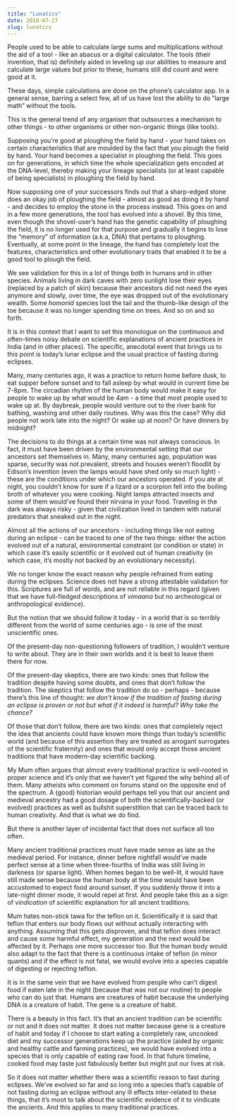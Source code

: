 ```yaml
---
title: "Lunatics"
date: 2018-07-27
slug: lunatics
---
```

People used to be able to calculate large sums and multiplications without the aid of a tool - like an abacus or a digital calculator. The tools (their invention, that is) definitely aided in leveling up our abilities to measure and calculate large values but prior to these, humans still did count and were good at it.

These days, simple calculations are done on the phone’s calculator app. In a general sense, barring a select few, all of us have lost the ability to do “large math” without the tools.

This is the general trend of any organism that outsources a mechanism to other things - to other organisms or other non-organic things (like tools).

Supposing you’re good at ploughing the field by hand - your hand takes on certain characteristics that are moulded by the fact that you plough the field by hand. Your hand becomes a specialist in ploughing the field. This goes on for generations, in which time the whole specialization gets encoded at the DNA-level, thereby making your lineage specialists (or at least capable of being specialists) in ploughing the field by hand.

Now supposing one of your successors finds out that a sharp-edged stone does an okay job of ploughing the field - almost as good as doing it by hand - and decides to employ the stone in the process instead. This goes on and in a few more generations, the tool has evolved into a shovel. By this time, even though the shovel-user’s hand has the genetic capability of ploughing the field, it is no longer used for that purpose and gradually it begins to lose the “memory” of information (a.k.a, DNA) that pertains to ploughing. Eventually, at some point in the lineage, the hand has completely lost the features, characteristics and other evolutionary traits that enabled it to be a good tool to plough the field.

We see validation for this in a lot of things both in humans and in other species. Animals living in dark caves with zero sunlight lose their eyes (replaced by a patch of skin) because their ancestors did not need the eyes anymore and slowly, over time, the eye was dropped out of the evolutionary wealth. Some _homonid_ species lost the tail and the thumb-like design of the toe because it was no longer spending time on trees. And so on and so forth.

It is in this context that I want to set this monologue on the continuous and often-times noisy debate on scientific explanations of ancient practices in India (and in other places). The specific, anecdotal event that brings us to this point is today’s lunar eclipse and the usual practice of fasting during eclipses.

Many, many centuries ago, it was a practice to return home before dusk, to eat supper before sunset and to fall asleep by what would in current time be 7-8pm. The circadian rhythm of the human body would make it easy for people to wake up by what would be 4am - a time that most people used to wake up at. By daybreak, people would venture out to the river bank for bathing, washing and other daily routines. Why was this the case? Why did people not work late into the night? Or wake up at noon? Or have dinners by midnight?

The decisions to do things at a certain time was not always conscious. In fact, it must have been driven by the environmental setting that our ancestors set themselves in. Many, many centuries ago, population was sparse, security was not prevalent, streets and houses weren’t floodlit by Edison’s invention (even the lamps would have shed only so much light) - these are the conditions under which our ancestors operated. If you ate at night, you couldn’t know for sure if a lizard or a scorpion fell into the boiling broth of whatever you were cooking. Night lamps attracted insects and some of them would’ve found their nirvana in your food. Traveling in the dark was always risky - given that civilization lived in tandem with natural predators that sneaked out in the night.

Almost all the actions of our ancestors - including things like not eating during an eclipse - can be traced to one of the two things: either the action evolved out of a natural, environmental constraint (or condition or state) in which case it’s easily scientific or it evolved out of human creativity (in which case, it’s mostly _not_ backed by an evolutionary necessity).

We no longer know the exact reason why people refrained from eating during the eclipses. Science does not have a strong attestable validation for this. Scriptures are full of words, and are not reliable in this regard (given that we have full-fledged descriptions of _vimaana_ but no archeological or anthropological evidence).

But the notion that we should follow it today - in a world that is so terribly different from the world of some centuries ago - is one of the most unscientific ones.

Of the present-day non-questioning followers of tradition, I wouldn’t venture to write about. They are in their own worlds and it is best to leave them there for now.

Of the present-day skeptics, there are two kinds: ones that follow the tradition despite having some doubts, and ones that don’t follow the tradition. The skeptics that follow the tradition do so - perhaps - because there’s this line of thought: _we don’t know if the tradition of fasting during an eclipse is proven or not but what if it indeed is harmful? Why take the chance?_

Of those that don’t follow, there are two kinds: ones that completely reject the idea that ancients could have known more things than today’s scientific world (and because of this assertion they are treated as arrogant surrogates of the scientific fraternity) and ones that would only accept those ancient traditions that have modern-day scientific backing.

My Mum often argues that almost every traditional practice is well-rooted in proper science and it’s only that we haven’t yet figured the why behind all of them. Many atheists who comment on forums stand on the opposite end of the spectrum. A (good) historian would perhaps tell you that our ancient and medieval ancestry had a good dosage of both the scientifically-backed (or evolved) practices as well as bullshit superstition that can be traced back to human creativity. And that is what we do find.

But there is another layer of incidental fact that does not surface all too often.

Many ancient traditional practices must have made sense as late as the medieval period. For instance, dinner before nightfall would’ve made perfect sense at a time when three-fourths of India was still living in darkness (or sparse light). When homes began to be well-lit, it would have still made sense because the human body at the time would have been accustomed to expect food around sunset. If you suddenly throw it into a late-night dinner mode, it would repel at first. And people take this as a sign of _vindication_ of scientific explanation for all ancient traditions.

Mum hates non-stick tawa for the teflon on it. Scientifically it is said that teflon that enters our body flows out without actually interacting with anything. Assuming that this gets disproven, and that teflon does interact and cause _some_ harmful effect, my generation and the next would be affected by it. Perhaps one more successor too. But the human body would also adapt to the fact that there is a continuous intake of teflon (in minor quants) and if the effect is not fatal, we would evolve into a species capable of digesting or rejecting teflon.

It is in the same vein that we have evolved from people who can’t digest food if eaten late in the night (because that was not our routine) to people who can do just that. Humans are creatures of habit because the underlying DNA is a creature of habit. The gene is a creature of habit.

There is a beauty in this fact. It’s that an ancient tradition can be scientific or not and it does not matter. It does not matter because gene is a creature of habit and today if I choose to start eating a completely raw, uncooked diet and my successor generations keep up the practice (aided by organic and healthy cattle and farming practices), we would have evolved into a species that is only capable of eating raw food. In that future timeline, cooked food may taste just fabulously better but might put our lives at risk.

So it does not matter whether there was a scientific reason to fast during eclipses. We’ve evolved so far and so long into a species that’s capable of not fasting during an eclipse without any ill effects inter-related to these things, that it’s moot to talk about the scientific evidence of it to vindicate the ancients. And this applies to many traditional practices.